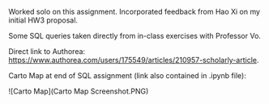 Worked solo on this assignment. Incorporated feedback from Hao Xi on my initial HW3 proposal.

Some SQL queries taken directly from in-class exercises with Professor Vo.

Direct link to Authorea: https://www.authorea.com/users/175549/articles/210957-scholarly-article.

Carto Map at end of SQL assignment (link also contained in .ipynb file):

![Carto Map](Carto Map Screenshot.PNG)
